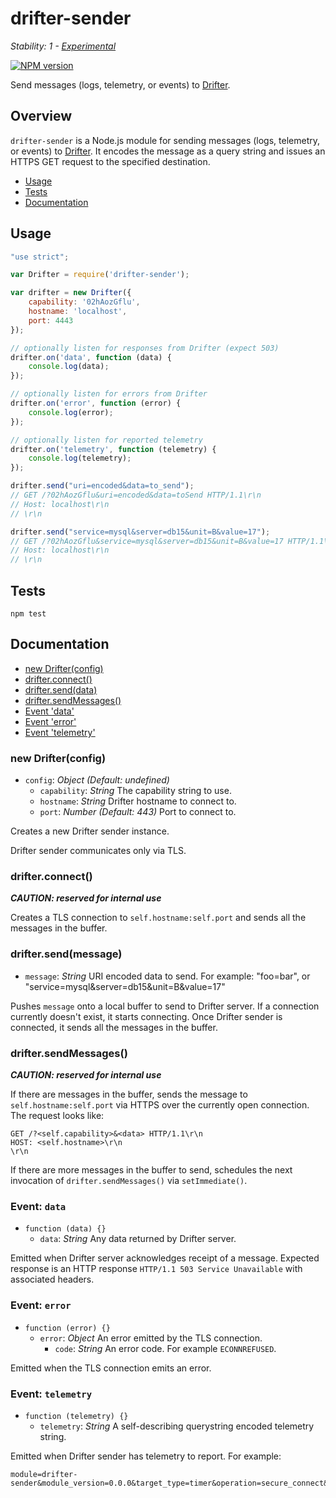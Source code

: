 # drifter-sender

_Stability: 1 - [Experimental](https://github.com/tristanls/stability-index#stability-1---experimental)_

[![NPM version](https://badge.fury.io/js/drifter-sender.png)](http://npmjs.org/package/drifter-sender)

Send messages (logs, telemetry, or events) to [Drifter](https://github.com/tristanls/drifter).

## Overview

`drifter-sender` is a Node.js module for sending messages (logs, telemetry, or events) to [Drifter](https://github.com/tristanls/drifter). It encodes the message as a query string and issues an HTTPS GET request to the specified destination.

  * [Usage](#usage)
  * [Tests](#tests)
  * [Documentation](#documentation)

## Usage

```javascript
"use strict";

var Drifter = require('drifter-sender');

var drifter = new Drifter({
    capability: '02hAozGflu',
    hostname: 'localhost',
    port: 4443
});

// optionally listen for responses from Drifter (expect 503)
drifter.on('data', function (data) {
    console.log(data);
});

// optionally listen for errors from Drifter
drifter.on('error', function (error) {
    console.log(error);
});

// optionally listen for reported telemetry
drifter.on('telemetry', function (telemetry) {
    console.log(telemetry);
});

drifter.send("uri=encoded&data=to_send");
// GET /?02hAozGflu&uri=encoded&data=toSend HTTP/1.1\r\n
// Host: localhost\r\n
// \r\n

drifter.send("service=mysql&server=db15&unit=B&value=17");
// GET /?02hAozGflu&service=mysql&server=db15&unit=B&value=17 HTTP/1.1\r\n
// Host: localhost\r\n
// \r\n

```

## Tests

    npm test

## Documentation

  * [new Drifter(config)](#new-drifterconfig)
  * [drifter.connect()](#drifterconnect)
  * [drifter.send(data)](#driftersenddata)
  * [drifter.sendMessages()](#driftersendmessages)
  * [Event 'data'](#event-data)
  * [Event 'error'](#event-error)
  * [Event 'telemetry'](#event-telemetry)

### new Drifter(config)

* `config`: _Object_ _(Default: undefined)_
  * `capability`: _String_ The capability string to use.
  * `hostname`: _String_ Drifter hostname to connect to.
  * `port`: _Number_ _(Default: 443)_ Port to connect to.

Creates a new Drifter sender instance.

Drifter sender communicates only via TLS.

### drifter.connect()

_**CAUTION: reserved for internal use**_

Creates a TLS connection to `self.hostname:self.port` and sends all the messages in the buffer.

### drifter.send(message)

* `message`: _String_ URI encoded data to send. For example: "foo=bar", or
    "service=mysql&server=db15&unit=B&value=17"

Pushes `message` onto a local buffer to send to Drifter server. If a connection currently doesn't exist, it starts connecting. Once Drifter sender is connected, it sends all the messages in the buffer.

### drifter.sendMessages()

_**CAUTION: reserved for internal use**_

If there are messages in the buffer, sends the message to `self.hostname:self.port` via HTTPS over the currently open connection. The request looks like:

```
GET /?<self.capability>&<data> HTTP/1.1\r\n
HOST: <self.hostname>\r\n
\r\n
```

If there are more messages in the buffer to send, schedules the next invocation of `drifter.sendMessages()` via `setImmediate()`.

### Event: `data`

* `function (data) {}`
  * `data`: _String_ Any data returned by Drifter server.

Emitted when Drifter server acknowledges receipt of a message. Expected response is an HTTP response `HTTP/1.1 503 Service Unavailable` with associated headers.

### Event: `error`

* `function (error) {}`
  * `error`: _Object_ An error emitted by the TLS connection.
    * `code`: _String_ An error code. For example `ECONNREFUSED`.

Emitted when the TLS connection emits an error.

### Event: `telemetry`

* `function (telemetry) {}`
  * `telemetry`: _String_ A self-describing querystring encoded telemetry string.

Emitted when Drifter sender has telemetry to report. For example:

```
module=drifter-sender&module_version=0.0.0&target_type=timer&operation=secure_connect&unit=ns&value=3713603
```
